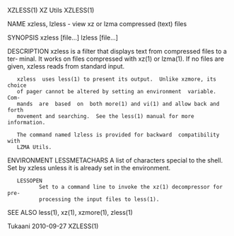 XZLESS(1)                          XZ Utils                         XZLESS(1)

NAME
       xzless, lzless - view xz or lzma compressed (text) files

SYNOPSIS
       xzless [file...]
       lzless [file...]

DESCRIPTION
       xzless  is a filter that displays text from compressed files to a ter‐
       minal.  It works on files compressed with xz(1)  or  lzma(1).   If  no
       files are given, xzless reads from standard input.

       xzless  uses less(1) to present its output.  Unlike xzmore, its choice
       of pager cannot be altered by setting an environment  variable.   Com‐
       mands  are  based  on  both more(1) and vi(1) and allow back and forth
       movement and searching.  See the less(1) manual for more information.

       The command named lzless is provided for backward  compatibility  with
       LZMA Utils.

ENVIRONMENT
       LESSMETACHARS
              A  list  of  characters  special  to  the shell.  Set by xzless
              unless it is already set in the environment.

       LESSOPEN
              Set to a command line to invoke the xz(1) decompressor for pre‐
              processing the input files to less(1).

SEE ALSO
       less(1), xz(1), xzmore(1), zless(1)

Tukaani                           2010-09-27                        XZLESS(1)
